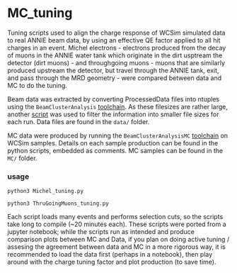 # MC_tuning
Tuning scripts used to align the charge response of WCSim simulated data to real ANNIE beam data, by using an effective QE factor applied to all hit charges in an event. Michel electrons - electrons produced from the decay of muons in the ANNIE water tank which originate in the dirt usptream the detector (dirt muons) - and throughgoing muons - muons that are similarly produced upstream the detector, but travel through the ANNIE tank, exit, and pass through the MRD geometry - were compared between data and MC to do the tuning.

Beam data was extracted by converting ProcessedData files into ntuples using the `BeamClusterAnalysis` [toolchain](https://github.com/ANNIEsoft/ToolAnalysis/tree/Application/configfiles/BeamClusterAnalysis). As these filesizes are rather large, another [script](https://github.com/S81D/BeamCluster_extract) was used to filter the information into smaller file sizes for each run. Data files are found in the `data/` folder.

MC data were produced by running the `BeamClusterAnalysisMC` [toolchain](https://github.com/ANNIEsoft/ToolAnalysis/tree/Application/configfiles/BeamClusterAnalysisMC) on WCSim samples. Details on each sample production can be found in the python scripts, embedded as comments. MC samples can be found in the `MC/` folder. 

### usage
`python3 Michel_tuning.py`

`python3 ThruGoingMuons_tuning.py`

Each script loads many events and performs selection cuts, so the scripts take long to compile (~20 minutes each). These scripts were ported from a jupyter notebook; while the scripts run as intended and produce comparison plots between MC and Data, if you plan on doing active tuning / assesing the agreement between data and MC in a more rigorous way, it is recommended to load the data first (perhaps in a notebook), then play around with the charge tuning factor and plot production (to save time).
